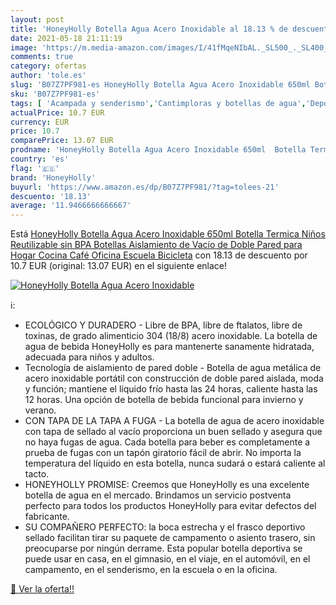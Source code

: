 ```yaml
---
layout: post
title: 'HoneyHolly Botella Agua Acero Inoxidable al 18.13 % de descuento'
date: 2021-05-18 21:11:19
image: 'https://m.media-amazon.com/images/I/41fMqeNIbAL._SL500_._SL400_.jpg'
comments: true
category: ofertas
author: 'tole.es'
slug: 'B07Z7PF981-es HoneyHolly Botella Agua Acero Inoxidable 650ml Botella...'
sku: 'B07Z7PF981-es'
tags: [ 'Acampada y senderismo','Cantimploras y botellas de agua','Deportes y aire libre','Hidratación de acampada y marcha','Ropa y equipamiento para ocio al aire libre','bicicleta','honeyholly', ]
actualPrice: 10.7 EUR
currency: EUR
price: 10.7
comparePrice: 13.07 EUR
prodname: 'HoneyHolly Botella Agua Acero Inoxidable 650ml  Botella Termica Niños Reutilizable sin BPA  Botellas Aislamiento de Vacío de Doble Pared para Hogar  Cocina  Café  Oficina  Escuela  Bicicleta'
country: 'es'
flag: '🇪🇸'
brand: 'HoneyHolly'
buyurl: 'https://www.amazon.es/dp/B07Z7PF981/?tag=tolees-21'
descuento: '18.13'
average: '11.9466666666667'
---
```


Está [HoneyHolly Botella Agua Acero Inoxidable 650ml  Botella Termica Niños Reutilizable sin BPA  Botellas Aislamiento de Vacío de Doble Pared para Hogar  Cocina  Café  Oficina  Escuela  Bicicleta](https://www.amazon.es/dp/B07Z7PF981/?tag=tolees-21) con 18.13 de descuento por 10.7 EUR (original: 13.07 EUR) en el siguiente enlace!

[![HoneyHolly Botella Agua Acero Inoxidable](https://m.media-amazon.com/images/I/41fMqeNIbAL._SL500_._SL400_.jpg)](https://www.amazon.es/dp/B07Z7PF981/?tag=tolees-21)

ℹ️:

- ECOLÓGICO Y DURADERO - Libre de BPA, libre de ftalatos, libre de toxinas, de grado alimenticio 304 (18/8) acero inoxidable. La botella de agua de bebida HoneyHolly es para mantenerte sanamente hidratada, adecuada para niños y adultos.
- Tecnología de aislamiento de pared doble - Botella de agua metálica de acero inoxidable portátil con construcción de doble pared aislada, moda y función; mantiene el líquido frío hasta las 24 horas, caliente hasta las 12 horas. Una opción de botella de bebida funcional para invierno y verano.
- CON TAPA DE LA TAPA A FUGA - La botella de agua de acero inoxidable con tapa de sellado al vacío proporciona un buen sellado y asegura que no haya fugas de agua. Cada botella para beber es completamente a prueba de fugas con un tapón giratorio fácil de abrir. No importa la temperatura del líquido en esta botella, nunca sudará o estará caliente al tacto.
- HONEYHOLLY PROMISE: Creemos que HoneyHolly es una excelente botella de agua en el mercado. Brindamos un servicio postventa perfecto para todos los productos HoneyHolly para evitar defectos del fabricante.
- SU COMPAÑERO PERFECTO: la boca estrecha y el frasco deportivo sellado facilitan tirar su paquete de campamento o asiento trasero, sin preocuparse por ningún derrame. Esta popular botella deportiva se puede usar en casa, en el gimnasio, en el viaje, en el automóvil, en el campamento, en el senderismo, en la escuela o en la oficina.

[🛒 Ver la oferta!!](https://www.amazon.es/dp/B07Z7PF981/?tag=tolees-21)
